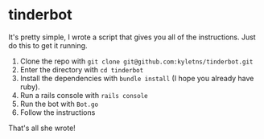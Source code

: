 tinderbot
=========

It's pretty simple, I wrote a script that gives you all of the instructions. Just do this to get it running.

1. Clone the repo with `git clone git@github.com:kyletns/tinderbot.git`
2. Enter the directory with `cd tinderbot`
3. Install the dependencies with `bundle install` (I hope you already have ruby).
4. Run a rails console with `rails console`
5. Run the bot with `Bot.go`
6. Follow the instructions

That's all she wrote!
